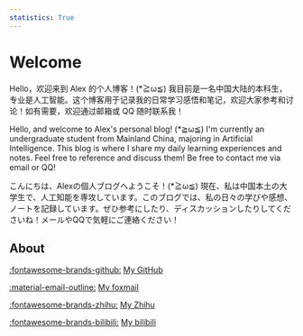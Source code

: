 ```yaml
---
statistics: True
---
```


# Welcome


Hello，欢迎来到 Alex 的个人博客！(*≧ω≦) 我目前是一名中国大陆的本科生，专业是人工智能。这个博客用于记录我的日常学习感悟和笔记，欢迎大家参考和讨论！如有需要，欢迎通过邮箱或 QQ 随时联系我！

Hello, and welcome to Alex's personal blog! (*≧ω≦) I'm currently an undergraduate student from Mainland China, majoring in Artificial Intelligence. This blog is where I share my daily learning experiences and notes. Feel free to reference and discuss them! Be free to contact me via email or QQ!

こんにちは、Alexの個人ブログへようこそ！(*≧ω≦) 現在、私は中国本土の大学生で、人工知能を専攻しています。このブログでは、私の日々の学びや感想、ノートを記録しています。ぜひ参考にしたり、ディスカッションしたりしてくださいね！メールやQQで気軽にご連絡ください！

## About

[:fontawesome-brands-github:](https://github.com/AlexTYJ) [My GitHub](https://github.com/AlexTYJ)

[:material-email-outline:](mailto:alextuyujie@foxmail.com) [My foxmail](mailto:alextuyujie@foxmail.com)

[:fontawesome-brands-zhihu:](https://www.zhihu.com/people/alextyj) [My Zhihu](https://www.zhihu.com/people/alextyj)

[:fontawesome-brands-bilibili:](https://space.bilibili.com/400146621) [My bilibili](https://space.bilibili.com/400146621)

